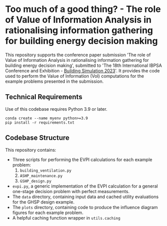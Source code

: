 # Too much of a good thing? - The role of Value of Information Analysis in rationalising information gathering for building energy decision making

This repository supports the conference paper submission 'The role of Value of Information Analysis in rationalising information gathering for building energy decision making', submitted to 'The 18th International IBPSA Conference and Exhibition - [Building Simulation 2023](https://bs2023.org/index)'. It provides the code used to perform the Value of Information (VoI) computations for the example problems presented in the submission.

## Technical Requirements

Use of this codebase requires Python 3.9 or later.

```
conda create --name myenv python>=3.9
pip install -r requirements.txt
```

## Codebase Structure

This repository contains:

- Three scripts for performing the EVPI calculations for each example problem:
    1. `building_ventilation.py`
    2. `ASHP_maintenance.py`
    3. `GSHP_design.py`
- `evpi.py`, a generic implementation of the EVPI calculation for a general one-stage decision problem with perfect measurements.
- The `data` directory, containing input data and cached utility evaluations for the GHSP design example.
- The `plots` directory, containing code to produce the influence diagram figures for each example problem.
- A helpful caching function wrapper in `utils.caching`